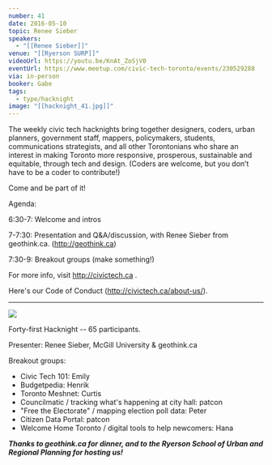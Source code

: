 ```yaml
---
number: 41
date: 2016-05-10
topic: Renee Sieber
speakers:
  - "[[Renee Sieber]]"
venue: "[[Ryerson SURP]]"
videoUrl: https://youtu.be/KnAt_ZoSjV0
eventUrl: https://www.meetup.com/civic-tech-toronto/events/230529288
via: in-person
booker: Gabe
tags:
  - type/hacknight
image: "[[hacknight_41.jpg]]"
---
```

The weekly civic tech hacknights bring together designers, coders, urban planners, government staff, mappers, policymakers, students, communications strategists, and all other Torontonians who share an interest in making Toronto more responsive, prosperous, sustainable and equitable, through tech and design. (Coders are welcome, but you don’t have to be a coder to contribute!)

Come and be part of it!

Agenda:

6:30-7: Welcome and intros

7-7:30: Presentation and Q&A/discussion, with Renee Sieber from geothink.ca. (http://geothink.ca)

7:30-9: Breakout groups (make something!)

For more info, visit http://civictech.ca .

Here's our Code of Conduct (http://civictech.ca/about-us/).


---


![](https://mlydg0vejq30.i.optimole.com/w:800/h:543/q:mauto/f:best/https://civictech.ca/wp-content/uploads/2016/05/IMG_20160510_185844.jpg)

Forty-first Hacknight -- 65 participants.

Presenter: Renee Sieber, McGill University & geothink.ca

Breakout groups:
-   Civic Tech 101: Emily
-   Budgetpedia: Henrik
-   Toronto Meshnet: Curtis
-   Councilmatic / tracking what's happening at city hall: patcon
-   "Free the Electorate" / mapping election poll data: Peter
-   Citizen Data Portal: patcon
-   Welcome Home Toronto / digital tools to help newcomers: Hana

***Thanks to geothink.ca for dinner, and to the Ryerson School of Urban and Regional Planning for hosting us!***

